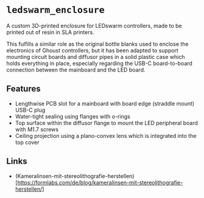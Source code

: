 # `ledswarm_enclosure`

A custom 3D-printed enclosure for LEDswarm controllers, made to be printed out of resin in SLA printers.

This fulfills a similar role as the original bottle blanks used to enclose the electronics of Ghoust controllers, but it has been adapted to support mounting circuit boards and diffusor pipes in a solid plastic case which holds everything in place, especially regarding the USB-C board-to-board connection between the mainboard and the LED board.

## Features

- Lengthwise PCB slot for a mainboard with board edge (straddle mount) USB-C plug
- Water-tight sealing using flanges with o-rings
- Top surface within the diffusor flange to mount the LED peripheral board with M1.7 screws
- Ceiling projection using a plano-convex lens which is integrated into the top cover

## Links

* (Kameralinsen-mit-stereolithografie-herstellen)[https://formlabs.com/de/blog/kameralinsen-mit-stereolithografie-herstellen/]
